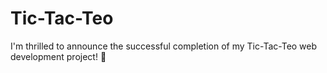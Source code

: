 # Tic-Tac-Teo
I'm thrilled to announce the successful completion of my Tic-Tac-Teo web development project! 🎉
